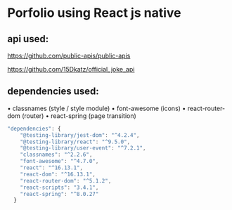# Porfolio using React js native

## api used:
https://github.com/public-apis/public-apis


https://github.com/15Dkatz/official_joke_api

## dependencies used:
• classnames (style / style module)
• font-awesome (icons)
• react-router-dom (router)
• react-spring (page transition)

```javascript
"dependencies": {
    "@testing-library/jest-dom": "^4.2.4",
    "@testing-library/react": "^9.5.0",
    "@testing-library/user-event": "^7.2.1",
    "classnames": "^2.2.6",
    "font-awesome": "^4.7.0",
    "react": "^16.13.1",
    "react-dom": "^16.13.1",
    "react-router-dom": "^5.1.2",
    "react-scripts": "3.4.1",
    "react-spring": "^8.0.27"
  }
  ```